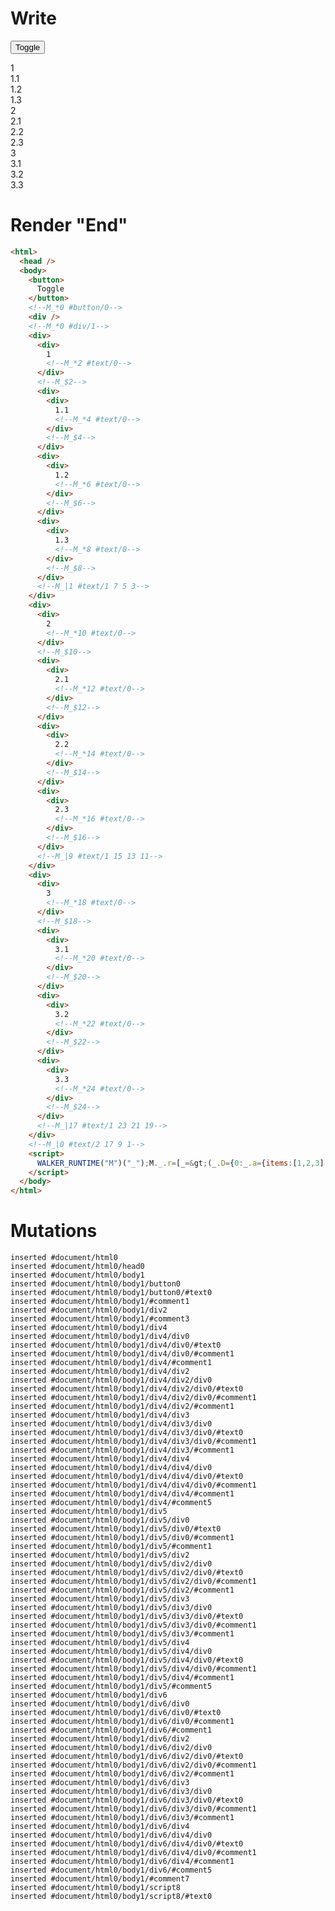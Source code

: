 # Write
  <button>Toggle</button><!--M_*0 #button/0--><div></div><!--M_*0 #div/1--><div><div>1<!--M_*2 #text/0--></div><!--M_$2--><div><div>1.1<!--M_*4 #text/0--></div><!--M_$4--></div><div><div>1.2<!--M_*6 #text/0--></div><!--M_$6--></div><div><div>1.3<!--M_*8 #text/0--></div><!--M_$8--></div><!--M_|1 #text/1 7 5 3--></div><div><div>2<!--M_*10 #text/0--></div><!--M_$10--><div><div>2.1<!--M_*12 #text/0--></div><!--M_$12--></div><div><div>2.2<!--M_*14 #text/0--></div><!--M_$14--></div><div><div>2.3<!--M_*16 #text/0--></div><!--M_$16--></div><!--M_|9 #text/1 15 13 11--></div><div><div>3<!--M_*18 #text/0--></div><!--M_$18--><div><div>3.1<!--M_*20 #text/0--></div><!--M_$20--></div><div><div>3.2<!--M_*22 #text/0--></div><!--M_$22--></div><div><div>3.3<!--M_*24 #text/0--></div><!--M_$24--></div><!--M_|17 #text/1 23 21 19--></div><!--M_|0 #text/2 17 9 1--><script>WALKER_RUNTIME("M")("_");M._.r=[_=>(_.D={0:_.a={items:[1,2,3],"#text/2(":new Map(_.b=[[0,_.f={outerItem:1,"#childScope/0":_.c={name:"1"},"#text/1(":new Map(_.d=[[0,_.g={"#childScope/0":_.e={name:"1.1"}}],[1,_.i={"#childScope/0":_.h={name:"1.2"}}],[2,_.k={"#childScope/0":_.j={name:"1.3"}}]])}],[1,_.o={outerItem:2,"#childScope/0":_.l={name:"2"},"#text/1(":new Map(_.m=[[0,_.p={"#childScope/0":_.n={name:"2.1"}}],[1,_.r={"#childScope/0":_.q={name:"2.2"}}],[2,_.t={"#childScope/0":_.s={name:"2.3"}}]])}],[2,_.x={outerItem:3,"#childScope/0":_.u={name:"3"},"#text/1(":new Map(_.v=[[0,_.y={"#childScope/0":_.w={name:"3.1"}}],[1,_.A={"#childScope/0":_.z={name:"3.2"}}],[2,_.C={"#childScope/0":_.B={name:"3.3"}}]])}]])},1:_.f,2:_.c,3:_.g,4:_.e,5:_.i,6:_.h,7:_.k,8:_.j,9:_.o,10:_.l,11:_.p,12:_.n,13:_.r,14:_.q,15:_.t,16:_.s,17:_.x,18:_.u,19:_.y,20:_.w,21:_.A,22:_.z,23:_.C,24:_.B},_.a.write=_.c.write=_.e.write=_.h.write=_.j.write=_.l.write=_.n.write=_.q.write=_.s.write=_.u.write=_.w.write=_.z.write=_.B.write=_._["__tests__/template.marko_0/write"](_.a),_.g._=_.i._=_.k._=_.f,_.f._=_.o._=_.x._=_.a,_.p._=_.r._=_.t._=_.o,_.y._=_.A._=_.C._=_.x,_.D),2,"__tests__/tags/child.marko_0_name_write",4,"__tests__/tags/child.marko_0_name_write",6,"__tests__/tags/child.marko_0_name_write",8,"__tests__/tags/child.marko_0_name_write",10,"__tests__/tags/child.marko_0_name_write",12,"__tests__/tags/child.marko_0_name_write",14,"__tests__/tags/child.marko_0_name_write",16,"__tests__/tags/child.marko_0_name_write",18,"__tests__/tags/child.marko_0_name_write",20,"__tests__/tags/child.marko_0_name_write",22,"__tests__/tags/child.marko_0_name_write",24,"__tests__/tags/child.marko_0_name_write",0,"__tests__/template.marko_0_items",0];M._.w()</script>


# Render "End"
```html
<html>
  <head />
  <body>
    <button>
      Toggle
    </button>
    <!--M_*0 #button/0-->
    <div />
    <!--M_*0 #div/1-->
    <div>
      <div>
        1
        <!--M_*2 #text/0-->
      </div>
      <!--M_$2-->
      <div>
        <div>
          1.1
          <!--M_*4 #text/0-->
        </div>
        <!--M_$4-->
      </div>
      <div>
        <div>
          1.2
          <!--M_*6 #text/0-->
        </div>
        <!--M_$6-->
      </div>
      <div>
        <div>
          1.3
          <!--M_*8 #text/0-->
        </div>
        <!--M_$8-->
      </div>
      <!--M_|1 #text/1 7 5 3-->
    </div>
    <div>
      <div>
        2
        <!--M_*10 #text/0-->
      </div>
      <!--M_$10-->
      <div>
        <div>
          2.1
          <!--M_*12 #text/0-->
        </div>
        <!--M_$12-->
      </div>
      <div>
        <div>
          2.2
          <!--M_*14 #text/0-->
        </div>
        <!--M_$14-->
      </div>
      <div>
        <div>
          2.3
          <!--M_*16 #text/0-->
        </div>
        <!--M_$16-->
      </div>
      <!--M_|9 #text/1 15 13 11-->
    </div>
    <div>
      <div>
        3
        <!--M_*18 #text/0-->
      </div>
      <!--M_$18-->
      <div>
        <div>
          3.1
          <!--M_*20 #text/0-->
        </div>
        <!--M_$20-->
      </div>
      <div>
        <div>
          3.2
          <!--M_*22 #text/0-->
        </div>
        <!--M_$22-->
      </div>
      <div>
        <div>
          3.3
          <!--M_*24 #text/0-->
        </div>
        <!--M_$24-->
      </div>
      <!--M_|17 #text/1 23 21 19-->
    </div>
    <!--M_|0 #text/2 17 9 1-->
    <script>
      WALKER_RUNTIME("M")("_");M._.r=[_=&gt;(_.D={0:_.a={items:[1,2,3],"#text/2(":new Map(_.b=[[0,_.f={outerItem:1,"#childScope/0":_.c={name:"1"},"#text/1(":new Map(_.d=[[0,_.g={"#childScope/0":_.e={name:"1.1"}}],[1,_.i={"#childScope/0":_.h={name:"1.2"}}],[2,_.k={"#childScope/0":_.j={name:"1.3"}}]])}],[1,_.o={outerItem:2,"#childScope/0":_.l={name:"2"},"#text/1(":new Map(_.m=[[0,_.p={"#childScope/0":_.n={name:"2.1"}}],[1,_.r={"#childScope/0":_.q={name:"2.2"}}],[2,_.t={"#childScope/0":_.s={name:"2.3"}}]])}],[2,_.x={outerItem:3,"#childScope/0":_.u={name:"3"},"#text/1(":new Map(_.v=[[0,_.y={"#childScope/0":_.w={name:"3.1"}}],[1,_.A={"#childScope/0":_.z={name:"3.2"}}],[2,_.C={"#childScope/0":_.B={name:"3.3"}}]])}]])},1:_.f,2:_.c,3:_.g,4:_.e,5:_.i,6:_.h,7:_.k,8:_.j,9:_.o,10:_.l,11:_.p,12:_.n,13:_.r,14:_.q,15:_.t,16:_.s,17:_.x,18:_.u,19:_.y,20:_.w,21:_.A,22:_.z,23:_.C,24:_.B},_.a.write=_.c.write=_.e.write=_.h.write=_.j.write=_.l.write=_.n.write=_.q.write=_.s.write=_.u.write=_.w.write=_.z.write=_.B.write=_._["__tests__/template.marko_0/write"](_.a),_.g._=_.i._=_.k._=_.f,_.f._=_.o._=_.x._=_.a,_.p._=_.r._=_.t._=_.o,_.y._=_.A._=_.C._=_.x,_.D),2,"__tests__/tags/child.marko_0_name_write",4,"__tests__/tags/child.marko_0_name_write",6,"__tests__/tags/child.marko_0_name_write",8,"__tests__/tags/child.marko_0_name_write",10,"__tests__/tags/child.marko_0_name_write",12,"__tests__/tags/child.marko_0_name_write",14,"__tests__/tags/child.marko_0_name_write",16,"__tests__/tags/child.marko_0_name_write",18,"__tests__/tags/child.marko_0_name_write",20,"__tests__/tags/child.marko_0_name_write",22,"__tests__/tags/child.marko_0_name_write",24,"__tests__/tags/child.marko_0_name_write",0,"__tests__/template.marko_0_items",0];M._.w()
    </script>
  </body>
</html>
```

# Mutations
```
inserted #document/html0
inserted #document/html0/head0
inserted #document/html0/body1
inserted #document/html0/body1/button0
inserted #document/html0/body1/button0/#text0
inserted #document/html0/body1/#comment1
inserted #document/html0/body1/div2
inserted #document/html0/body1/#comment3
inserted #document/html0/body1/div4
inserted #document/html0/body1/div4/div0
inserted #document/html0/body1/div4/div0/#text0
inserted #document/html0/body1/div4/div0/#comment1
inserted #document/html0/body1/div4/#comment1
inserted #document/html0/body1/div4/div2
inserted #document/html0/body1/div4/div2/div0
inserted #document/html0/body1/div4/div2/div0/#text0
inserted #document/html0/body1/div4/div2/div0/#comment1
inserted #document/html0/body1/div4/div2/#comment1
inserted #document/html0/body1/div4/div3
inserted #document/html0/body1/div4/div3/div0
inserted #document/html0/body1/div4/div3/div0/#text0
inserted #document/html0/body1/div4/div3/div0/#comment1
inserted #document/html0/body1/div4/div3/#comment1
inserted #document/html0/body1/div4/div4
inserted #document/html0/body1/div4/div4/div0
inserted #document/html0/body1/div4/div4/div0/#text0
inserted #document/html0/body1/div4/div4/div0/#comment1
inserted #document/html0/body1/div4/div4/#comment1
inserted #document/html0/body1/div4/#comment5
inserted #document/html0/body1/div5
inserted #document/html0/body1/div5/div0
inserted #document/html0/body1/div5/div0/#text0
inserted #document/html0/body1/div5/div0/#comment1
inserted #document/html0/body1/div5/#comment1
inserted #document/html0/body1/div5/div2
inserted #document/html0/body1/div5/div2/div0
inserted #document/html0/body1/div5/div2/div0/#text0
inserted #document/html0/body1/div5/div2/div0/#comment1
inserted #document/html0/body1/div5/div2/#comment1
inserted #document/html0/body1/div5/div3
inserted #document/html0/body1/div5/div3/div0
inserted #document/html0/body1/div5/div3/div0/#text0
inserted #document/html0/body1/div5/div3/div0/#comment1
inserted #document/html0/body1/div5/div3/#comment1
inserted #document/html0/body1/div5/div4
inserted #document/html0/body1/div5/div4/div0
inserted #document/html0/body1/div5/div4/div0/#text0
inserted #document/html0/body1/div5/div4/div0/#comment1
inserted #document/html0/body1/div5/div4/#comment1
inserted #document/html0/body1/div5/#comment5
inserted #document/html0/body1/div6
inserted #document/html0/body1/div6/div0
inserted #document/html0/body1/div6/div0/#text0
inserted #document/html0/body1/div6/div0/#comment1
inserted #document/html0/body1/div6/#comment1
inserted #document/html0/body1/div6/div2
inserted #document/html0/body1/div6/div2/div0
inserted #document/html0/body1/div6/div2/div0/#text0
inserted #document/html0/body1/div6/div2/div0/#comment1
inserted #document/html0/body1/div6/div2/#comment1
inserted #document/html0/body1/div6/div3
inserted #document/html0/body1/div6/div3/div0
inserted #document/html0/body1/div6/div3/div0/#text0
inserted #document/html0/body1/div6/div3/div0/#comment1
inserted #document/html0/body1/div6/div3/#comment1
inserted #document/html0/body1/div6/div4
inserted #document/html0/body1/div6/div4/div0
inserted #document/html0/body1/div6/div4/div0/#text0
inserted #document/html0/body1/div6/div4/div0/#comment1
inserted #document/html0/body1/div6/div4/#comment1
inserted #document/html0/body1/div6/#comment5
inserted #document/html0/body1/#comment7
inserted #document/html0/body1/script8
inserted #document/html0/body1/script8/#text0
```